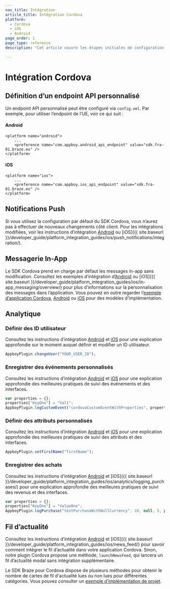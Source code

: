 ```yaml
---
nav_title: Intégration
article_title: Intégration Cordova
platform: 
  - Cordova
  - iOS
  - Android
page_order: 1
page_type: reference
description: "Cet article couvre les étapes initiales de configuration du SDK pour les applications Android et FireOS fonctionnant sur Cordova."

---
```


# Intégration Cordova

## Définition d’un endpoint API personnalisé

Un endpoint API personnalisé peut être configuré via `config.xml`. Par exemple, pour utiliser l’endpoint de l’UE, voir ce qui suit :

#### Android
```
<platform name="android">
    ...
    <preference name="com.appboy.android_api_endpoint" value="sdk.fra-01.braze.eu" />
</platform>
```
#### iOS
```
<platform name="ios">
    ...
    <preference name="com.appboy.ios_api_endpoint" value="sdk.fra-01.braze.eu" />
</platform>
```

## Notifications Push

Si vous utilisez la configuration par défaut du SDK Cordova, vous n’aurez pas à effectuer de nouveaux changements côté client. Pour les intégrations modifiées, voir les instructions d’intégration [Android]({{site.baseurl}}/developer_guide/platform_integration_guides/android/push_notifications/integration/standard_integration/) ou [iOS]({{ site.baseurl }}/developer_guide/platform_integration_guides/ios/push_notifications/integration/).

## Messagerie In-App

Le SDK Cordova prend en charge par défaut les messages in-app sans modification. Consultez les exemples d’intégration d’[Android]({{site.baseurl}}/developer_guide/platform_integration_guides/android/in-app_messaging/integration/) ou [iOS]({{ site.baseurl }}/developer_guide/platform_integration_guides/ios/in-app_messaging/overview/) pour plus d’informations sur la personnalisation des messages dans l’application. Vous pouvez en outre regarder l’[exemple d’application Cordova](https://github.com/Appboy/appboy-cordova-sdk/blob/master/sample-project/www/js/index.js), [Android](https://github.com/Appboy/appboy-android-sdk) ou [iOS]({{site.baseurl}}/developer_guide/platform_integration_guides/ios/in-app_messaging/overview/) pour des modèles d’implémentation.

## Analytique

### Définir des ID utilisateur

Consultez les instructions d’intégration [Android]({{site.baseurl}}/developer_guide/platform_integration_guides/android/analytics/setting_user_ids/) et [iOS]({{site.baseurl}}/developer_guide/platform_integration_guides/ios/analytics/setting_user_ids/) pour une explication approfondie sur le moment auquel définir et modifier un ID utilisateur.

```javascript
AppboyPlugin.changeUser("YOUR_USER_ID");
```

### Enregistrer des événements personnalisés

Consultez les instructions d’intégration [Android]({{site.baseurl}}/developer_guide/platform_integration_guides/android/analytics/tracking_custom_events/#tracking-custom-events) et [iOS]({{site.baseurl}}/developer_guide/platform_integration_guides/ios/analytics/tracking_custom_events/) pour une explication approfondie des meilleures pratiques de suivi des événements et des interfaces.

```javascript
var properties = {};
properties["KeyOne"] = "Val1";
AppboyPlugin.logCustomEvent("cordovaCustomEventWithProperties", properties);
```

### Définir des attributs personnalisés

Consultez les instructions d’intégration [Android]({{site.baseurl}}/developer_guide/platform_integration_guides/android/analytics/setting_custom_attributes/) et [iOS]({{site.baseurl}}/developer_guide/platform_integration_guides/ios/analytics/setting_custom_attributes/) pour une explication approfondie des meilleures pratiques de suivi des attributs et des interfaces.

```javascript
AppboyPlugin.setFirstName("firstName");
```

### Enregistrer des achats

Consultez les instructions d’intégration [Android]({{site.baseurl}}/developer_guide/platform_integration_guides/android/analytics/logging_purchases/#logging-purchases) et [iOS]({{ site.baseurl }}/developer_guide/platform_integration_guides/ios/analytics/logging_purchases/) pour une explication approfondie des meilleures pratiques de suivi des revenus et des interfaces.

```javascript
var properties = {};
properties["KeyOne"] = "ValueOne";
AppboyPlugin.logPurchase("testPurchaseWithNullCurrency", 10, null, 5, properties);
```

## Fil d’actualité

Consultez les instructions d’intégration [Android]({{site.baseurl}}/developer_guide/platform_integration_guides/android/news_feed/#news-feed) et [iOS]({{ site.baseurl }}/developer_guide/platform_integration_guides/ios/news_feed/) pour savoir comment intégrer le fil d’actualité dans votre application Cordova. Sinon, notre plugin Cordova propose une méthode, `launchNewsFeed`, qui lancera un fil d’actualité modal sans intégration supplémentaire. 

Le SDK Braze pour Cordova dispose de plusieurs méthodes pour obtenir le nombre de cartes de fil d'actualité lues ou non lues pour différentes catégories. Vous pouvez consulter un [exemple d’implémentation de projet](https://github.com/Appboy/appboy-cordova-sdk/blob/master/sample-project/www/js/index.js).

